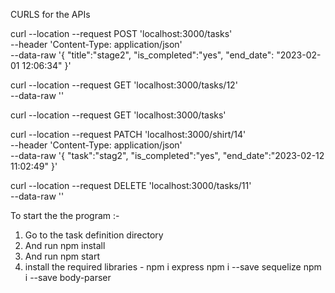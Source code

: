 CURLS for the APIs

curl --location --request POST 'localhost:3000/tasks' \
--header 'Content-Type: application/json' \
--data-raw '{
    "title":"stage2",
    "is_completed":"yes",
    "end_date": "2023-02-01 12:06:34"
}'

curl --location --request GET 'localhost:3000/tasks/12' \
--data-raw ''

curl --location --request GET 'localhost:3000/tasks'

curl --location --request PATCH 'localhost:3000/shirt/14' \
--header 'Content-Type: application/json' \
--data-raw '{
    "task":"stag2",
    "is_completed":"yes",
    "end_date":"2023-02-12 11:02:49"
}'

curl --location --request DELETE 'localhost:3000/tasks/11' \
--data-raw ''


To start the the program :- 
1. Go to the task definition directory
2. And run npm install
3. And run npm start
4. install the required libraries -
npm i express
npm i --save sequelize
npm i --save body-parser
